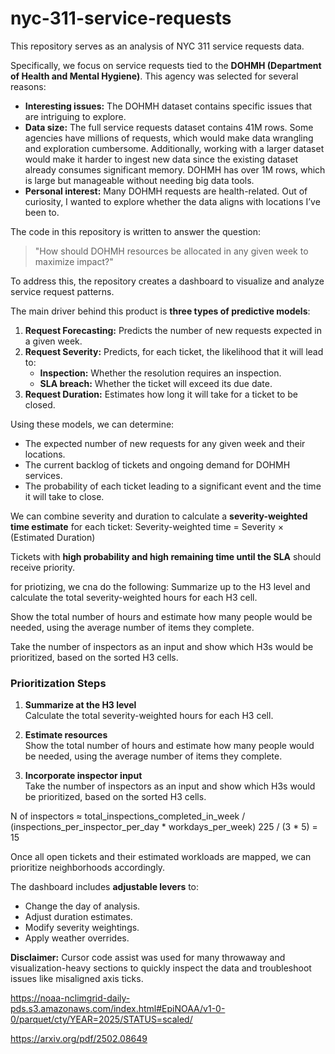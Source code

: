 # nyc-311-service-requests

This repository serves as an analysis of NYC 311 service requests data.

Specifically, we focus on service requests tied to the **DOHMH (Department of Health and Mental Hygiene)**. This agency was selected for several reasons:

- **Interesting issues:** The DOHMH dataset contains specific issues that are intriguing to explore.
- **Data size:** The full service requests dataset contains 41M rows. Some agencies have millions of requests, which would make data wrangling and exploration cumbersome. Additionally, working with a larger dataset would make it harder to ingest new data since the existing dataset already consumes significant memory. DOHMH has over 1M rows, which is large but manageable without needing big data tools.
- **Personal interest:** Many DOHMH requests are health-related. Out of curiosity, I wanted to explore whether the data aligns with locations I’ve been to.

The code in this repository is written to answer the question:

> "How should DOHMH resources be allocated in any given week to maximize impact?"

To address this, the repository creates a dashboard to visualize and analyze service request patterns.

The main driver behind this product is **three types of predictive models**:

1. **Request Forecasting:** Predicts the number of new requests expected in a given week.
2. **Request Severity:** Predicts, for each ticket, the likelihood that it will lead to:
   - **Inspection:** Whether the resolution requires an inspection.
   - **SLA breach:** Whether the ticket will exceed its due date.
3. **Request Duration:** Estimates how long it will take for a ticket to be closed.

Using these models, we can determine:

- The expected number of new requests for any given week and their locations.
- The current backlog of tickets and ongoing demand for DOHMH services.
- The probability of each ticket leading to a significant event and the time it will take to close.

We can combine severity and duration to calculate a **severity-weighted time estimate** for each ticket:
Severity-weighted time = Severity × (Estimated Duration)

Tickets with **high probability and high remaining time until the SLA** should receive priority.

for priotizing, we cna do the following:
Summarize up to the H3 level and calculate the total severity-weighted hours for each H3 cell.

Show the total number of hours and estimate how many people would be needed, using the average number of items they complete.

Take the number of inspectors as an input and show which H3s would be prioritized, based on the sorted H3 cells.

### Prioritization Steps

1. **Summarize at the H3 level**  
   Calculate the total severity-weighted hours for each H3 cell.  

2. **Estimate resources**  
   Show the total number of hours and estimate how many people would be needed, using the average number of items they complete.  

3. **Incorporate inspector input**  
   Take the number of inspectors as an input and show which H3s would be prioritized, based on the sorted H3 cells.  


N of inspectors ≈ total_inspections_completed_in_week / (inspections_per_inspector_per_day * workdays_per_week)
225 / (3 * 5) = 15

Once all open tickets and their estimated workloads are mapped, we can prioritize neighborhoods accordingly.

The dashboard includes **adjustable levers** to:

- Change the day of analysis.
- Adjust duration estimates.
- Modify severity weightings.
- Apply weather overrides.

**Disclaimer:** Cursor code assist was used for many throwaway and visualization-heavy sections to quickly inspect the data and troubleshoot issues like misaligned axis ticks.


https://noaa-nclimgrid-daily-pds.s3.amazonaws.com/index.html#EpiNOAA/v1-0-0/parquet/cty/YEAR=2025/STATUS=scaled/

https://arxiv.org/pdf/2502.08649